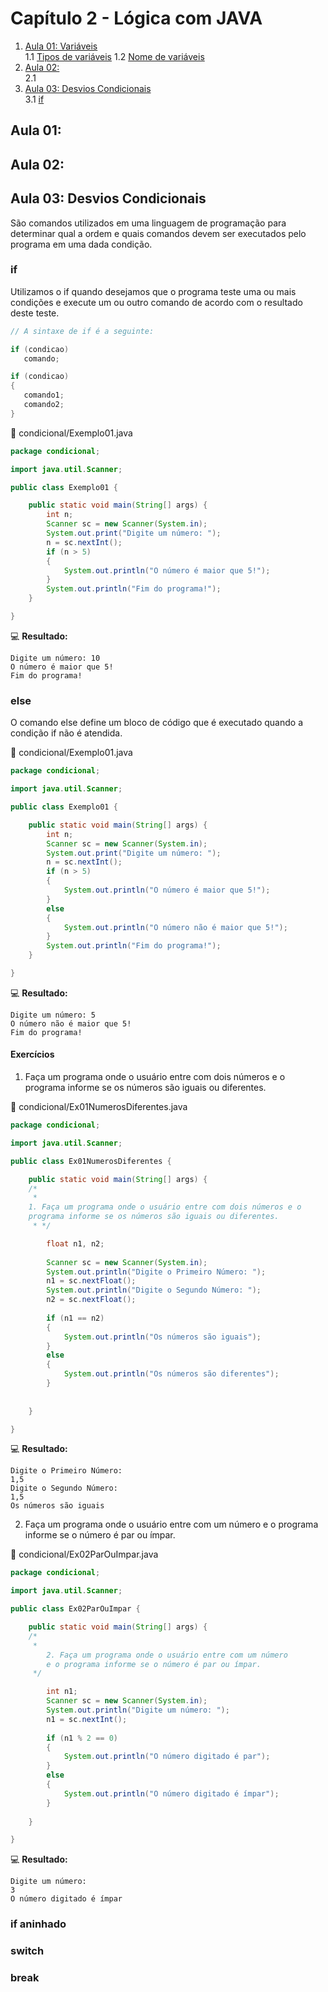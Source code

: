 #  Capítulo 2 - Lógica com JAVA 

1. [Aula 01: Variáveis](#)  
   1.1 [Tipos de variáveis](#) 
   1.2 [Nome de variáveis](#) 
2. [Aula 02: ](#)  
   2.1 [](#)  
3. [Aula 03: Desvios Condicionais](#aula-03-desvios-condicionais)  
   3.1 [if](#if)  
   
   
## Aula 01: 

## Aula 02: 

## Aula 03: Desvios Condicionais
São comandos utilizados em uma linguagem de programação para determinar qual a ordem e quais comandos devem ser executados pelo programa em uma dada condição.

### if
Utilizamos o if quando desejamos que o programa teste uma ou mais condições e execute um ou outro comando de acordo com o resultado deste teste.

```java
// A sintaxe de if é a seguinte:

if (condicao)
   comando;

if (condicao)
{
   comando1;
   comando2;
}
```
:floppy_disk: condicional/Exemplo01.java
```java
package condicional;

import java.util.Scanner;

public class Exemplo01 {

	public static void main(String[] args) {
		int n;
		Scanner sc = new Scanner(System.in);
		System.out.print("Digite um número: ");
		n = sc.nextInt();
		if (n > 5)
		{
			System.out.println("O número é maior que 5!");
		}
		System.out.println("Fim do programa!");
	}

}

```
:computer: **Resultado:**
```
Digite um número: 10
O número é maior que 5!
Fim do programa!
```

###  else
O comando else define um bloco de código que é executado quando a condição if não é atendida. 

:floppy_disk: condicional/Exemplo01.java
```java
package condicional;

import java.util.Scanner;

public class Exemplo01 {

	public static void main(String[] args) {
		int n;
		Scanner sc = new Scanner(System.in);
		System.out.print("Digite um número: ");
		n = sc.nextInt();
		if (n > 5)
		{
			System.out.println("O número é maior que 5!");
		}
		else
		{
			System.out.println("O número não é maior que 5!");
		}
		System.out.println("Fim do programa!");
	}

}
```
:computer: **Resultado:**
```
Digite um número: 5
O número não é maior que 5!
Fim do programa!
```

#### Exercícios

1. Faça um programa onde o usuário entre com dois números e o programa informe se os números são iguais ou diferentes.

:floppy_disk: condicional/Ex01NumerosDiferentes.java
```java
package condicional;

import java.util.Scanner;

public class Ex01NumerosDiferentes {

	public static void main(String[] args) {
	/*
	 * 
	1. Faça um programa onde o usuário entre com dois números e o 
	programa informe se os números são iguais ou diferentes.
	 * */

		float n1, n2;
		
		Scanner sc = new Scanner(System.in);
		System.out.println("Digite o Primeiro Número: ");
		n1 = sc.nextFloat();
		System.out.println("Digite o Segundo Número: ");
		n2 = sc.nextFloat();
		
		if (n1 == n2)
		{
			System.out.println("Os números são iguais");
		}
		else
		{
			System.out.println("Os números são diferentes");
		}
		
		
	}

}
```

:computer: **Resultado:**
```
Digite o Primeiro Número: 
1,5
Digite o Segundo Número: 
1,5
Os números são iguais
```

2. Faça um programa onde o usuário entre com um número e o programa informe se o número é par ou ímpar.


:floppy_disk: condicional/Ex02ParOuImpar.java
```java
package condicional;

import java.util.Scanner;

public class Ex02ParOuImpar {

	public static void main(String[] args) {
	/*
	 * 
		2. Faça um programa onde o usuário entre com um número 
		e o programa informe se o número é par ou ímpar.
	 */

		int n1;
		Scanner sc = new Scanner(System.in);
		System.out.println("Digite um número: ");
		n1 = sc.nextInt();
		
		if (n1 % 2 == 0)
		{
			System.out.println("O número digitado é par");
		}
		else
		{
			System.out.println("O número digitado é ímpar");
		}
		
	}

}
```

:computer: **Resultado:**
```
Digite um número: 
3
O número digitado é ímpar
```

### if aninhado


### switch


### break

